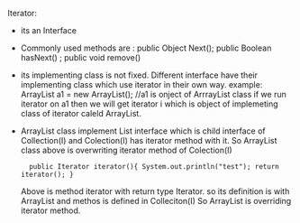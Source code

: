 
Iterator:

- its an Interface
- Commonly used methods are : public Object Next(); public Boolean hasNext() ; public void remove()
- its implementing class is not fixed. Different interface have their implementing class which use iterator in their own way. 
 example:  
   ArrayList a1 = new ArrayList(); //a1 is onject of ArrrayList class
   if we run iterator on a1 then we will get iterator i which is object of implemeting class of iterator caleld ArrayList. 
   
 - ArrayList class implement List interface which is child interface of Collection(I) and Colection(I) has iterator method with it. 
  So ArrayList class above is overwriting iterator method of Colection(I)
  
     `  public Iterator iterator(){
           System.out.println("test");
           return iterator();
       }`
       
   Above is method iterator with return type Iterator. so its definition is with ArrayList and methos is defined in Colleciton(I)
   So ArrayList is overriding iterator method. 
   
   